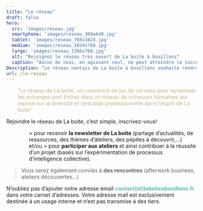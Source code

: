 ```yaml
---
title: "Le réseau"
draft: false
hero:
  src: 'images/reseau.jpg'
  smartphone: 'images/reseau_360x640.jpg'
  tablet: 'images/reseau_768x1024.jpg'
  medium: 'images/reseau_1024x768.jpg'
  large: 'images/reseau_1366x768.jpg'
  alt: "Rejoignez le réseau très ouvert de La boite à bouillons"
  caption: "Aucun de nous, en agissant seul, ne peut atteindre le succès – Nelson Mandela."
Description: "Le réseau nantais de La boite à bouillons souhaite rendre dynamiques et conviviaux les échanges professionnels. Un réseau d'entraide et de partage de contacts, d'actualités nourrit par la diversité de ses membres. Un réseau nantais gratuit et ouvert à tous qui rime avec simplicité et ouverture d'esprit."
url: /le-reseau
---
```

<p style="padding-left: 30px;">
    <span style="color: #c5b286;"><q>Le réseau de La boite, un concentré de jus de cerveau pour dynamiser les échanges
            pro! Entrez dans un réseau de richesses humaines qui repose sur la diversité et l&rsquo;entraide
            professionnelle dans l&rsquo;esprit de La boite</q></span>
</p>

Rejoindre le réseau de La boite, c&rsquo;est simple, inscrivez-vous!

<p style="padding-left: 60px;">
    > pour recevoir <strong>la newsletter de La boite</strong> (partage d&rsquo;actualités, de ressources, des thèmes
    d&rsquo;ateliers, des pépites à découvrir,&#8230;) et/ou > pour <strong>participer aux ateliers</strong> et ainsi
    contribuer à la réussite d&rsquo;un projet (basés sur l&rsquo;expérimentation de processus d&rsquo;intelligence
    collective).
</p>

> Vous serez également conviés à **des rencontres** (afterwork business, ateliers découvertes&#8230;)

N&rsquo;oubliez pas d&rsquo;ajouter notre adresse email <span
    style="color: #59bcab;"><strong>contact(at)laboiteabouillons.fr</strong> </span>dans votre carnet d&rsquo;adresses.
Votre adresse mail est exclusivement destinée à un usage interne et n&rsquo;est pas transmise à des tiers.

<div class="iframe-container">
</div>
